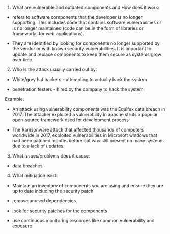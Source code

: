 1. What are vulnerable and outdated components and How does it work:

- refers to software components that the developer is no longer supporting. This includes code that contains software vulnerabilities or is no longer maintained (code can be in the form of libraries or frameworks for web applications).

- They are identified by looking for components no longer supported by the vendor or with known security vulnerabilities. It is important to update and replace components to keep them secure as systems grow over time. 

2. Who is the attack usually carried out by:

- White/grey hat hackers - attempting to actually hack the system

- penetration testers - hired by the company to hack the system

Example: 

- An attack using vulnerability components was the Equifax data breach in 2017. The attacker exploited a vulnerability in apache struts a popular open-source framework used for development process

- The Ramsonware attack that affected thousands of computers worldwide in 2017, exploited vulnerabilities in Microsoft windows that had been patched months before but was still present on many systems due to a lack of updates.

3. What issues/problems does it cause:

- data breaches

4. What mitigation exist:

- Maintain an inventory of components you are using and ensure they are up to date including the security patch 

- remove unused dependencies

- look for security patches for the components

- use continuous monitoring resources like common vulnerability and exposure

